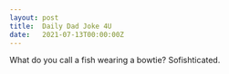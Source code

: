 ```yaml
---
layout: post
title:  Daily Dad Joke 4U
date:   2021-07-13T00:00:00Z
---
```

What do you call a fish wearing a bowtie? Sofishticated.
